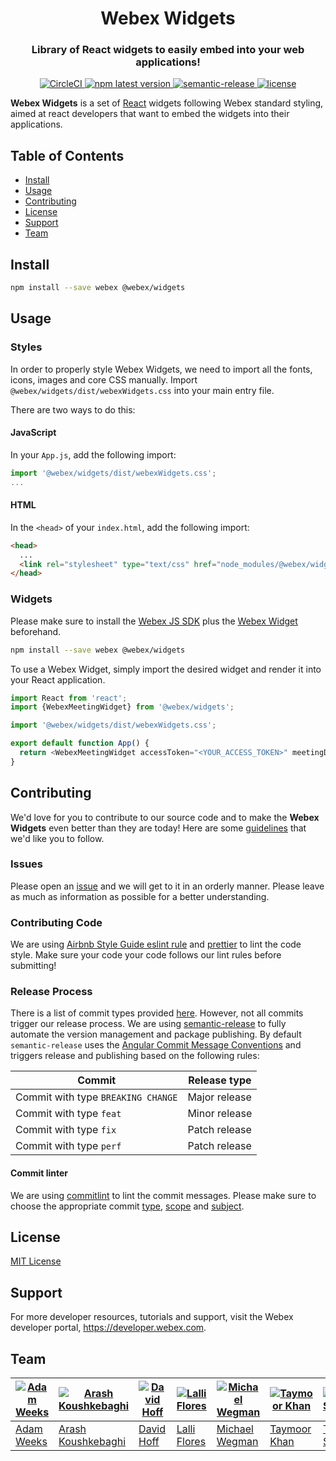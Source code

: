 <h1 align='center' style='border-bottom: none;'>Webex Widgets</h1>
<h3 align='center'>Library of React widgets to easily embed into your web applications!</h3>
<p align='center'>
<a href='https://circleci.com/gh/webex/widgets'>
    <img alt='CircleCI' src='https://circleci.com/gh/webex/widgets.svg?style=shield'>
  </a>
  <a href='https://www.npmjs.com/package/@webex/widgets'>
    <img alt='npm latest version' src='https://img.shields.io/npm/v/@webex/widgets?label=npm%40latest'>
  </a>
  <a href='#badge'>
    <img alt='semantic-release' src='https://img.shields.io/badge/%20%20%F0%9F%93%A6%F0%9F%9A%80-semantic--release-e10079.svg'>
  </a>
  <a href='https://github.com/webex/widgets/blob/master/package.json#L28'>
    <img src='https://img.shields.io/npm/l/webex.svg' alt='license'>
  </a>
</p>

**Webex Widgets** is a set of [React](https://reactjs.org) widgets following Webex standard styling,
aimed at react developers that want to embed the widgets into their applications.

## Table of Contents

- [Install](#install)
- [Usage](#usage)
- [Contributing](#contributing)
- [License](#license)
- [Support](#support)
- [Team](#team)

## Install

```bash
npm install --save webex @webex/widgets
```

## Usage

### Styles

In order to properly style Webex Widgets, we need to import all the fonts, icons, images and core CSS manually.
Import `@webex/widgets/dist/webexWidgets.css` into your main entry file.

There are two ways to do this:

#### JavaScript

In your `App.js`, add the following import:

```js
import '@webex/widgets/dist/webexWidgets.css';
...
```

#### HTML

In the `<head>` of your `index.html`, add the following import:

```html
<head>
  ...
  <link rel="stylesheet" type="text/css" href="node_modules/@webex/widgets/dist/webexWidgets.css" />
</head>
```

### Widgets

Please make sure to install the [Webex JS SDK](https://www.npmjs.com/package/webex) plus the [Webex Widget](https://www.npmjs.com/package/@webex/widgets) beforehand.

```bash
npm install --save webex @webex/widgets
```

To use a Webex Widget, simply import the desired widget and render it into your React application.

```js
import React from 'react';
import {WebexMeetingWidget} from '@webex/widgets';

import '@webex/widgets/dist/webexWidgets.css';

export default function App() {
  return <WebexMeetingWidget accessToken="<YOUR_ACCESS_TOKEN>" meetingDestination="<MEETING_DESTINATION>" />;
}
```

## Contributing

We'd love for you to contribute to our source code and to make the **Webex Widgets** even better than they are today! Here are some [guidelines](https://github.com/webex/widgets/blob/master/CONTRIBUTING.md) that we'd like you to follow.

### Issues

Please open an [issue](https://github.com/webex/widgets/issues) and we will get to it in an orderly manner.
Please leave as much as information as possible for a better understanding.

### Contributing Code

We are using [Airbnb Style Guide eslint rule](https://github.com/airbnb/javascript) and [prettier](https://github.com/prettier/prettier) to lint the code style.
Make sure your code your code follows our lint rules before submitting!

### Release Process

There is a list of commit types provided [here](https://github.com/webex/widgets/blob/master/CONTRIBUTING.md#type). However, not all commits trigger our release process.
We are using [semantic-release](https://github.com/semantic-release/semantic-release) to fully automate the version management and package publishing.
By default `semantic-release` uses the [Angular Commit Message Conventions](https://github.com/angular/angular.js/blob/master/DEVELOPERS.md#-git-commit-guidelines) and triggers release and publishing based on the following rules:

| Commit                             | Release type  |
| ---------------------------------- | ------------- |
| Commit with type `BREAKING CHANGE` | Major release |
| Commit with type `feat`            | Minor release |
| Commit with type `fix`             | Patch release |
| Commit with type `perf`            | Patch release |

#### Commit linter

We are using [commitlint](https://github.com/conventional-changelog/commitlint) to lint the commit messages.
Please make sure to choose the appropriate commit [type](https://github.com/webex/widgets/blob/master/CONTRIBUTING.md#type), [scope](https://github.com/webex/widgets/blob/master/CONTRIBUTING.md#scope) and [subject](https://github.com/webex/widgets/blob/master/CONTRIBUTING.md#scope).

## License

[MIT License](https://opensource.org/licenses/MIT)

## Support

For more developer resources, tutorials and support, visit the Webex developer portal, https://developer.webex.com.

## Team

| [![Adam Weeks](https://github.com/adamweeks.png?size=100)](https://github.com/adamweeks) | [![Arash Koushkebaghi](https://github.com/akoushke.png?size=100)](https://github.com/akoushke) | [![David Hoff](https://github.com/harborhoffer.png?size=100)](https://github.com/harborhoffer) | [![Lalli Flores](https://github.com/lalli-flores.png?size=100)](https://github.com/lalli-flores) | [![Michael Wegman](https://github.com/mwegman.png?size=100)](https://github.com/mwegman) | [![Taymoor Khan](https://github.com/taymoork2.png?size=100)](https://github.com/taymoork2) | [![Timothy Scheuering](https://github.com/InteractiveTimmy.png?size=100)](https://github.com/InteractiveTimmy) |
| ---------------------------------------------------------------------------------------- | ---------------------------------------------------------------------------------------------- | ---------------------------------------------------------------------------------------------- | ------------------------------------------------------------------------------------------------ | ---------------------------------------------------------------------------------------- | ------------------------------------------------------------------------------------------ | -------------------------------------------------------------------------------------------------------------- |
| [Adam Weeks](https://github.com/adamweeks)                                               | [Arash Koushkebaghi](https://github.com/akoushke)                                              | [David Hoff](https://github.com/harborhoffer)                                                  | [Lalli Flores](https://github.com/lalli-flores)                                                  | [Michael Wegman](https://github.com/mwegman)                                             | [Taymoor Khan](https://github.com/taymoork2)                                               | [Timothy Scheuering](https://github.com/InteractiveTimmy)                                                      |

